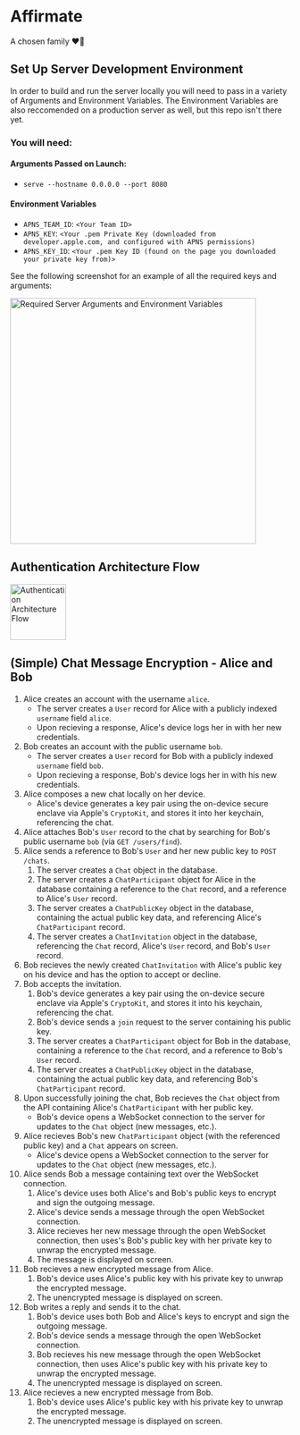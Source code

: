 # Affirmate
A chosen family ❤️‍🔥

## Set Up Server Development Environment
In order to build and run the server locally you will need to pass in a variety of Arguments and Environment Variables. The Environment Variables are also reccomended on a production server as well, but this repo isn't there yet.

### You will need:
#### Arguments Passed on Launch:
 * `serve --hostname 0.0.0.0 --port 8080`
#### Environment Variables
 * `APNS_TEAM_ID`: `<Your Team ID>`
 * `APNS_KEY`: `<Your .pem Private Key (downloaded from developer.apple.com, and configured with APNS permissions)`
 * `APNS_KEY_ID`: `<Your .pem Key ID (found on the page you downloaded your private key from)>`

See the following screenshot for an example of all the required keys and arguments:

<img width="440" alt="Required Server Arguments and Environment Variables" src="https://user-images.githubusercontent.com/5713359/186994861-bea4c1af-7d36-435f-be0f-1bdc808a0a88.png">

## Authentication Architecture Flow
<img width="100" alt="Authentication Architecture Flow" src="https://user-images.githubusercontent.com/5713359/187051690-515e22ae-0728-4b4f-81cb-4771d5100b5d.png">

## (Simple) Chat Message Encryption - Alice and Bob

1. Alice creates an account with the username `alice`.
    * The server creates a `User` record for Alice with a publicly indexed `username` field `alice`.
    * Upon recieving a response, Alice's device logs her in with her new credentials.
2. Bob creates an account with the public username `bob`.
    * The server creates a `User` record for Bob with a publicly indexed `username` field `bob`.
    * Upon recieving a response, Bob's device logs her in with his new credentials.
3. Alice composes a new chat locally on her device.
    * Alice's device generates a key pair using the on-device secure enclave via Apple's `CryptoKit`, and stores it into her keychain, referencing the chat.
4. Alice attaches Bob's `User` record to the chat by searching for Bob's public username `bob` (via `GET /users/find`).
5. Alice sends a reference to Bob's `User` and her new public key to `POST /chats`.
    1. The server creates a `Chat` object in the database.
    2. The server creates a `ChatParticipant` object for Alice in the database containing a reference to the `Chat` record, and a reference to Alice's `User` record.
    3. The server creates a `ChatPublicKey` object in the database, containing the actual public key data, and referencing Alice's `ChatParticipant` record.
    4. The server creates a `ChatInvitation` object in the database, referencing the `Chat` record, Alice's `User` record, and Bob's `User` record.
6. Bob recieves the newly created `ChatInvitation` with Alice's public key on his device and has the option to accept or decline.
7. Bob accepts the invitation.
    1. Bob's device generates a key pair using the on-device secure enclave via Apple's `CryptoKit`, and stores it into his keychain, referencing the chat.
    2. Bob's device sends a `join` request to the server containing his public key.
    3. The server creates a `ChatParticipant` object for Bob in the database, containing a reference to the `Chat` record, and a reference to Bob's `User` record.
    4. The server creates a `ChatPublicKey` object in the database, containing the actual public key data, and referencing Bob's `ChatParticipant` record.
8. Upon successfully joining the chat, Bob recieves the `Chat` object from the API containing Alice's `ChatParticipant` with her public key. 
    * Bob's device opens a WebSocket connection to the server for updates to the `Chat` object (new messages, etc.).
9. Alice recieves Bob's new `ChatParticipant` object (with the referenced public key) and a `Chat` appears on screen. 
    * Alice's device opens a WebSocket connection to the server for updates to the `Chat` object (new messages, etc.).
10. Alice sends Bob a message containing text over the WebSocket connection.
    1. Alice's device uses both Alice's and Bob's public keys to encrypt and sign the outgoing message.
    2. Alice's device sends a message through the open WebSocket connection.
    3. Alice recieves her new message through the open WebSocket connection, then uses's Bob's public key with her private key to unwrap the encrypted message.
    4. The message is displayed on screen.
11. Bob recieves a new encrypted message from Alice.
    1. Bob's device uses Alice's public key with his private key to unwrap the encrypted message.
    2. The unencrypted message is displayed on screen.
12. Bob writes a reply and sends it to the chat.
    1. Bob's device uses both Bob and Alice's keys to encrypt and sign the outgoing message.
    2. Bob's device sends a message through the open WebSocket connection.
    3. Bob recieves his new message through the open WebSocket connection, then uses Alice's public key with his private key to unwrap the encrypted message.
    2. The unencrypted message is displayed on screen.
13. Alice recieves a new encrypted message from Bob.
    1. Bob's device uses Alice's public key with his private key to unwrap the encrypted message.
    2. The unencrypted message is displayed on screen.
